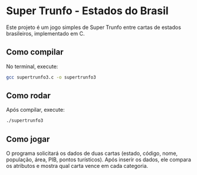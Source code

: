# Super Trunfo - Estados do Brasil

Este projeto é um jogo simples de Super Trunfo entre cartas de estados brasileiros, implementado em C.

## Como compilar

No terminal, execute:

```bash
gcc supertrunfo3.c -o supertrunfo3
```

## Como rodar

Após compilar, execute:

```bash
./supertrunfo3
```

## Como jogar

O programa solicitará os dados de duas cartas (estado, código, nome, população, área, PIB, pontos turísticos). Após inserir os dados, ele compara os atributos e mostra qual carta vence em cada categoria.